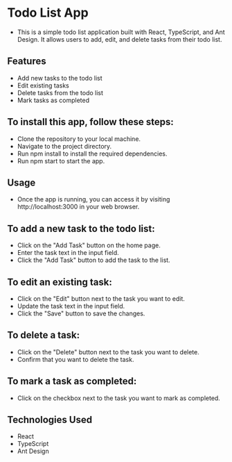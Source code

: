 # Todo List App

- This is a simple todo list application built with React, TypeScript, and Ant Design. It allows users to add, edit, and delete tasks from their todo list.

## Features

- Add new tasks to the todo list
- Edit existing tasks
- Delete tasks from the todo list
- Mark tasks as completed

## To install this app, follow these steps:

- Clone the repository to your local machine.
- Navigate to the project directory.
- Run npm install to install the required dependencies.
- Run npm start to start the app.

## Usage

- Once the app is running, you can access it by visiting http://localhost:3000 in your web browser.

## To add a new task to the todo list:

- Click on the "Add Task" button on the home page.
- Enter the task text in the input field.
- Click the "Add Task" button to add the task to the list.

## To edit an existing task:

- Click on the "Edit" button next to the task you want to edit.
- Update the task text in the input field.
- Click the "Save" button to save the changes.

## To delete a task:

- Click on the "Delete" button next to the task you want to delete.
- Confirm that you want to delete the task.

## To mark a task as completed:

- Click on the checkbox next to the task you want to mark as completed.

## Technologies Used

- React
- TypeScript
- Ant Design
